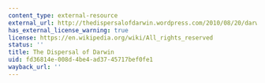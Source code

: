 ```yaml
---
content_type: external-resource
external_url: http://thedispersalofdarwin.wordpress.com/2010/08/20/darwin-wallace-papers-published-august-20-1858/
has_external_license_warning: true
license: https://en.wikipedia.org/wiki/All_rights_reserved
status: ''
title: The Dispersal of Darwin
uid: fd36814e-008d-4be4-ad37-45717bef0fe1
wayback_url: ''
---
```

